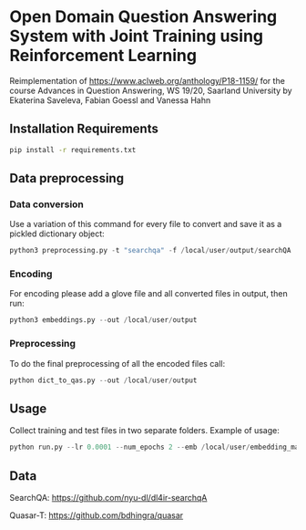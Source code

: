 # Open Domain Question Answering System with Joint Training using Reinforcement Learning

Reimplementation of https://www.aclweb.org/anthology/P18-1159/ for the course Advances in Question Answering, WS 19/20, Saarland University by Ekaterina Saveleva, Fabian Goessl and Vanessa Hahn

## Installation Requirements 
```bash
pip install -r requirements.txt
```

## Data preprocessing
### Data conversion
Use a variation of this command for every file to convert and save it as a pickled dictionary object:
```python
python3 preprocessing.py -t "searchqa" -f /local/user/output/searchQA  -s "test"
```
### Encoding
For encoding please add a glove file and all converted files in output, then run:
```python
python3 embeddings.py --out /local/user/output 
```

### Preprocessing
To do the final preprocessing of all the encoded files call:
```python
python dict_to_qas.py --out /local/user/output 
```
## Usage 
Collect training and test files in two separate folders. Example of usage: 

```python
python run.py --lr 0.0001 --num_epochs 2 --emb /local/user/embedding_matrix.pkl --id2v /local/user/idx_2_word_dict.pkl --input_train /local/user/train_files_folder/ --input_test /local/user/test_files_folder/
```

## Data
SearchQA: https://github.com/nyu-dl/dl4ir-searchqA

Quasar-T: https://github.com/bdhingra/quasar
